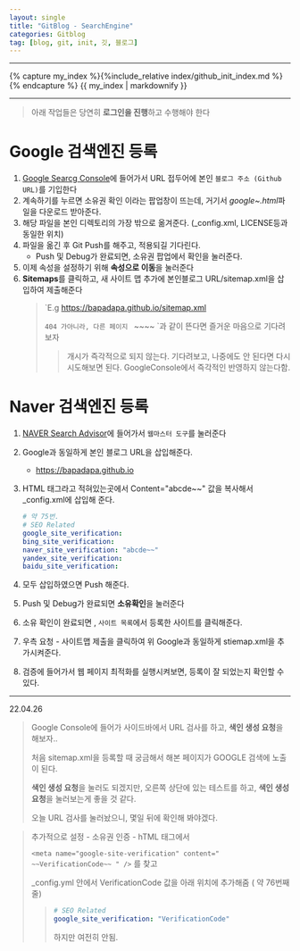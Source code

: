 ```yaml
---
layout: single
title: "GitBlog - SearchEngine"
categories: Gitblog
tag: [blog, git, init, 깃, 블로그]
---
```


---

{% capture my_index %}{%include_relative index/github_init_index.md %}{% endcapture %}
{{ my_index | markdownify }}

---

> 아래 작업들은 당연히 **로그인을 진행**하고 수행해야 한다

# Google 검색엔진 등록

1.  [Google Searcg Console](https://search.google.com/search-console/welcome?hl=ko&utm_source=wmx&utm_medium=deprecation-pane&utm_content=home)에 들어가서 URL 접두어에 본인 `블로그 주소 (Github URL)`를 기입한다
1.  계속하기를 누르면 소유권 확인 이라는 팝업창이 뜨는데, 거기서 *google~.html*파일을 다운로드 받아준다.
1.  해당 파일을 본인 디렉토리의 가장 밖으로 옮겨준다. (\_config.xml, LICENSE등과 동일한 위치)
1.  파일을 옮긴 후 Git Push를 해주고, 적용되길 기다린다.
    - Push 및 Debug가 완료되면, 소유권 팝업에서 확인을 눌러준다.
1.  이제 속성을 설정하기 위해 **속성으로 이동**을 눌러준다
1.  **Sitemaps**를 클릭하고, 새 사이트 맵 추가에 본인블로그 URL/sitemap.xml을 삽입하여 제출해준다
    > `E.g https://bapadapa.github.io/sitemap.xml
    >
    > `404 가아니라, 다른 페이지 `<url> ~~~~ </url>`과 같이 뜬다면 즐거운 마음으로 기다려보자
    >
    > > 개시가 즉각적으로 되지 않는다. 기다려보고, 나중에도 안 된다면 다시 시도해보면 된다. GoogleConsole에서 즉각적인 반영하지 않는다함.

# Naver 검색엔진 등록

1.  [NAVER Search Advisor](https://searchadvisor.naver.com/)에 들어가서 `웹마스터 도구`를 눌러준다
1.  Google과 동일하게 본인 블로그 URL을 삽입해준다.
    - https://bapadapa.github.io
1.  HTML 태그라고 적혀있는곳에서 Content="abcde~~" 값을 복사해서 \_config.xml에 삽입해 준다.

    ```yml
    # 약 75번.
    # SEO Related
    google_site_verification:
    bing_site_verification:
    naver_site_verification: "abcde~~"
    yandex_site_verification:
    baidu_site_verification:
    ```

1.  모두 삽입하였으면 Push 해준다.

1.  Push 및 Debug가 완료되면 **소유확인**을 눌러준다

1.  소유 확인이 완료되면 , `사이트 목록`에서 등록한 사이트를 클릭해준다.
1.  우측 요청 - 사이트맵 제출을 클릭하여 위 Google과 동일하게 stiemap.xml을 추가시켜준다.
1.  검증에 들어가서 웹 페이지 최적화를 실행시켜보면, 등록이 잘 되었는지 확인할 수 있다.

---

22.04.26

> Google Console에 들어가 사이드바에서 URL 검사를 하고, **색인 생성 요청**을 해보자..
>
> 처음 sitemap.xml을 등록할 때 궁금해서 해본 페이지가 GOOGLE 검색에 노출이 된다.
>
> **색인 생성 요청**을 눌러도 되겠지만, 오른쪽 상단에 있는 테스트를 하고, **색인 생성 요청**을 눌러보는게 좋을 것 같다.
>
> 오늘 URL 검사를 눌러놨으니, 몇일 뒤에 확인해 봐야겠다.

> 추가적으로 설정 - 소유권 인증 - hTML 태그에서
>
> `<meta name="google-site-verification" content=" ~~VerificationCode~~ " />` 를 찾고
>
> \_config.yml 안에서 VerificationCode 값을 아래 위치에 추가해줌 ( 약 76번째 줄)
>
> > ```yml
> > # SEO Related
> > google_site_verification: "VerificationCode"
> > ```
> >
> > 하지만 여전히 안됨.
